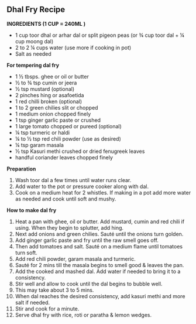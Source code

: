 ## Dhal Fry Recipe

**INGREDIENTS (1 CUP = 240ML )**
*	1 cup toor dhal or arhar dal or split pigeon peas (or ¾ cup toor dal + ¼ cup moong dal)
*	2 to 2 ¼ cups water (use more if cooking in pot)
*	Salt as needed

**For tempering dal fry**
*	1 ½ tbsps. ghee or oil or butter
*	½ to ¾ tsp cumin or jeera
*	½ tsp mustard (optional)
*	2 pinches hing or asafoetida
*	1 red chilli broken (optional)
*	1 to 2 green chilies slit or chopped
*	1 medium onion chopped finely
*	1 tsp ginger garlic paste or crushed
*	1 large tomato chopped or pureed (optional)
*	¼ tsp turmeric or haldi
*	¼ to ½ tsp red chili powder (use as desired)
*	¼ tsp garam masala
*	½ tsp Kasuri methi crushed or dried fenugreek leaves
*	handful coriander leaves chopped finely

**Preparation**
1.	Wash toor dal a few times until water runs clear.
2.	Add water to the pot or pressure cooker along with dal. 
3.	Cook on a medium heat for 2 whistles. If making in a pot add more water as    needed and cook until soft and mushy.

**How to make dal fry**
1.	Heat a pan with ghee, oil or butter. Add mustard, cumin and red chili if using.   When they begin to splutter, add hing.
2.	Next add onions and green chilies. Sauté until the onions turn golden.
3.	Add ginger garlic paste and fry until the raw smell goes off.
4.	Then add tomatoes and salt. Sauté on a medium flame until tomatoes turn soft.
5.	Add red chili powder, garam masala and turmeric.
6.	Sauté for 2 mins till the masala begins to smell good & leaves the pan.
7.	Add the cooked and mashed dal. Add water if needed to bring it to a consistency.
8.	Stir well and allow to cook until the dal begins to bubble well.
9.	This may take about 3 to 5 mins.
10.	When dal reaches the desired consistency, add kasuri methi and more salt if needed.
11.	Stir and cook for a minute.
12.	Serve dhal fry with rice, roti or paratha & lemon wedges.

